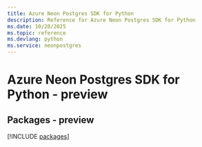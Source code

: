 ```yaml
---
title: Azure Neon Postgres SDK for Python
description: Reference for Azure Neon Postgres SDK for Python
ms.date: 10/20/2025
ms.topic: reference
ms.devlang: python
ms.service: neonpostgres
---
```

# Azure Neon Postgres SDK for Python - preview
## Packages - preview
[!INCLUDE [packages](neon-postgres-index.md)]